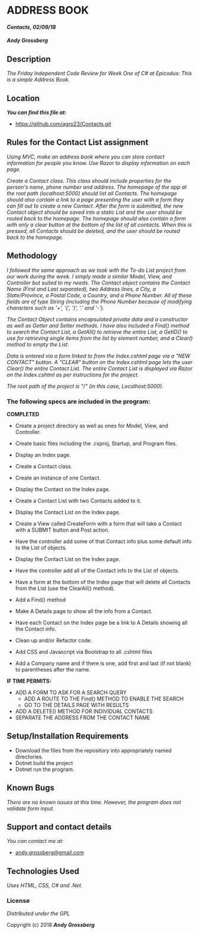# ADDRESS BOOK

#### _Contacts, 02/09/18_

#### _**Andy Grossberg**_

## Description

_The Friday Independent Code Review for Week One of C# at Epicodus:_
_This is a simple Address Book._

## Location

**_You can find this file at:_**
* https://github.com/agro23/Contacts.git

## Rules for the Contact List assignment

_Using MVC, make an address book where you can store contact information for people you know. Use Razor to display information on each page._

_Create a Contact class. This class should include properties for the person's name, phone number and address.
The homepage of the app at the root path (localhost:5000) should list all Contacts.
The homepage should also contain a link to a page presenting the user with a form they can fill out to create a new Contact. After the form is submitted, the new Contact object should be saved into a static List and the user should be routed back to the homepage.
The homepage should also contain a form with only a clear button at the bottom of the list of all contacts. When this is pressed, all Contacts should be deleted, and the user should be routed back to the homepage._

## Methodology

_I followed the same approach as we took with the To-do List project from our work during the week. I simply made a similar Model, View, and Controller but suited to my needs. The Contact object contains the Contact Name (First and Last separated), two Address lines, a City, a State/Province, a Postal Code, a Country, and a Phone Number. All of these fields are of type String (including the Phone Number because of modifying characters such as '+', '(', ')', '.' and '-')._

_The Contact Object contains encapsulated private data and a constructor as well as Getter and Setter methods. I have also included a Find() method to search the Contact List, a GetAll() to retrieve the entire List, a GetID() to use for retrieving single items from the list by element number, and a Clear() method to empty the List._      

_Data is entered via a form linked to from the Index.cshtml page via a "NEW CONTACT" button. A "CLEAR" button on the Index.cshtml page lets the user Clear() the entire Contact List. The entire Contact List is displayed via Razor on the Index.cshtml as per instructions for the project._

_The root path of the project is "/" (in this case, Localhost:5000)._

### The following specs are included in the program:

**COMPLETED**

* Create a project directory as well as ones for Model, View, and Controller.

* Create basic files including the .csproj, Startup, and Program files.

* Display an Index page.

* Create a Contact class.

* Create an instance of one Contact.

* Display the Contact on the Index page.

* Create a Contact List with two Contacts added to it.

* Display the Contact List on the Index page.

* Create a View called CreateForm with a form that will take a Contact with a SUBMIT button and Post action.

* Have the controller add some of that Contact info plus some default info to the List of objects.

* Display the Contact List on the Index page.

* Have the controller add all of the Contact info to the List of objects.

* Have a form at the bottom of the Index page that will delete all Contacts from the List (use the ClearAll() method).

* Add a Find() method

* Make A Details page to show all the info from a Contact.

* Have each Contact on the Index page be a link to A Details showing all the Contact info.

* Clean up and/or Refactor code.

* Add CSS and Javascript via Bootstrap to all .cshtml files  

* Add a Company name and if there is one, add first and last (if not blank) to parentheses after the name.

**IF TIME PERMITS:**

* ADD A FORM TO ASK FOR A SEARCH QUERY
  - ADD A ROUTE TO THE Find() METHOD TO ENABLE THE SEARCH
  - GO TO THE DETAILS PAGE WITH RESULTS
* ADD A DELETE() METHOD FOR INDIVIDUAL CONTACTS
* SEPARATE THE ADDRESS FROM THE CONTACT NAME

## Setup/Installation Requirements

* Download the files from the repository into appropriately named directories.
* Dotnet build the project
* Dotnet run the program.

## Known Bugs

_There are no known issues at this time. However, the program does not validate form input._

## Support and contact details

_You can contact me at:_

* andy.grossberg@gmail.com

## Technologies Used

_Uses HTML, CSS, C# and .Net._

### License

*Distributed under the GPL*

Copyright (c) 2018 **_Andy Grossberg_**
